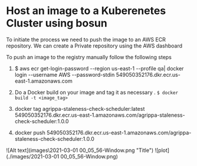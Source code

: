 # Host an image to a Kuberenetes Cluster using bosun

To initiate the process we need to push the image to an AWS ECR repository. We can create a Private repository using the AWS dashboard 

To push an image to the registry manually follow the following steps 

1. $ aws ecr get-login-password --region us-east-1 --profile qa| docker login --username AWS --password-stdin 549050352176.dkr.ecr.us-east-1.amazonaws.com

2. Do a Docker build on your image and tag it as necessary . 
 ``` $ docker build -t <image_tag> ```

3. docker tag agrippa-staleness-check-scheduler:latest 549050352176.dkr.ecr.us-east-1.amazonaws.com/agrippa-staleness-check-scheduler:1.0.0

4.  docker push 549050352176.dkr.ecr.us-east-1.amazonaws.com/agrippa-staleness-check-scheduler:1.0.0

![Alt text](images\2021-03-01 00_05_56-Window.png "Title")
![plot](./images/2021-03-01 00_05_56-Window.png)



